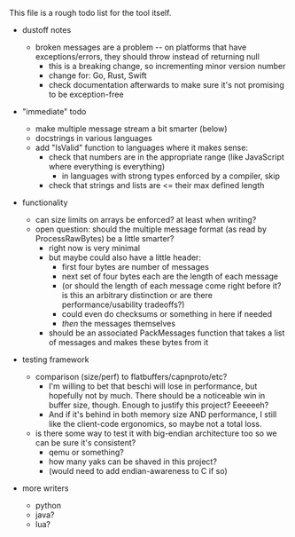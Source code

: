 This file is a rough todo list for the tool itself.

* dustoff notes
  + broken messages are a problem -- on platforms that have exceptions/errors, they should throw instead of returning null
    - this is a breaking change, so incrementing minor version number
    - change for: Go, Rust, Swift
    - check documentation afterwards to make sure it's not promising to be exception-free

* "immediate" todo
    - make multiple message stream a bit smarter (below)
    - docstrings in various languages
    - add "IsValid" function to languages where it makes sense:
        - check that numbers are in the appropriate range (like JavaScript where everything is everything)
            - in languages with strong types enforced by a compiler, skip
        - check that strings and lists are <= their max defined length

* functionality
    - can size limits on arrays be enforced? at least when writing?
    - open question: should the multiple message format (as read by ProcessRawBytes) be a little smarter?
        - right now is very minimal
        - but maybe could also have a little header: 
            - first four bytes are number of messages
            - next set of four bytes each are the length of each message
            - (or should the length of each message come right before it? is this an arbitrary distinction or are there performance/usability tradeoffs?)
            - could even do checksums or something in here if needed
            - *then* the messages themselves
        - should be an associated PackMessages function that takes a list of messages and makes these bytes from it

* testing framework
    - comparison (size/perf) to flatbuffers/capnproto/etc?
        - I'm willing to bet that beschi will lose in performance, but hopefully not by much. There should be a noticeable win in buffer size, though. Enough to justify this project? Eeeeeeh? 
        - And if it's behind in both memory size AND performance, I still like the client-code ergonomics, so maybe not a total loss. 
    - is there some way to test it with big-endian architecture too so we can be sure it's consistent? 
        - qemu or something?
        - how many yaks can be shaved in this project?
        - (would need to add endian-awareness to C if so)

* more writers
    * python
    * java?
    * lua?
